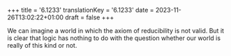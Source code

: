 +++
title = '6.1233'
translationKey = '6.1233'
date = 2023-11-26T13:02:22+01:00
draft = false
+++

We can imagine a world in which the axiom of reducibility is not valid. But it is clear that logic has nothing to do with the question whether our world is really of this kind or not.
